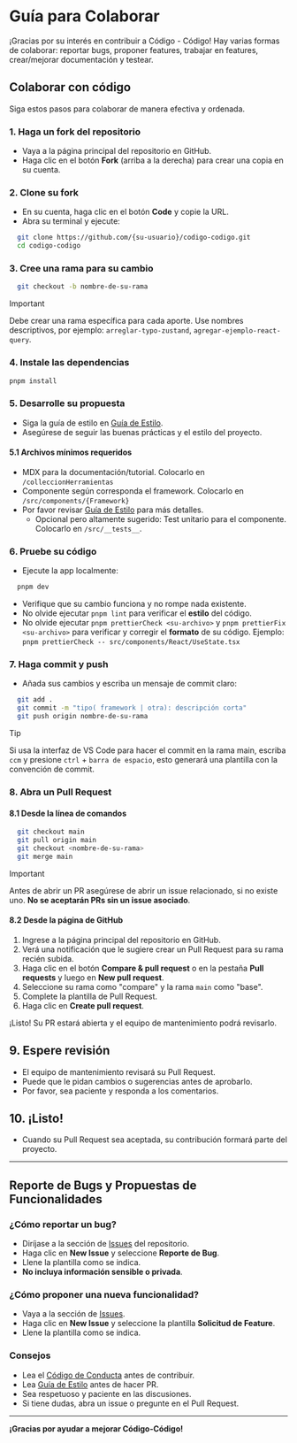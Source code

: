 # Guía para Colaborar

¡Gracias por su interés en contribuir a Código - Código! Hay varias formas de colaborar: reportar bugs, proponer features, trabajar en features, crear/mejorar documentación y testear.

## Colaborar con código

Siga estos pasos para colaborar de manera efectiva y ordenada.

### 1. Haga un fork del repositorio

- Vaya a la página principal del repositorio en GitHub.
- Haga clic en el botón **Fork** (arriba a la derecha) para crear una copia en su cuenta.

### 2. Clone su fork

- En su cuenta, haga clic en el botón **Code** y copie la URL.
- Abra su terminal y ejecute:

```bash
  git clone https://github.com/{su-usuario}/codigo-codigo.git
  cd codigo-codigo
```

### 3. Cree una rama para su cambio

```bash
  git checkout -b nombre-de-su-rama
```

> [!IMPORTANT]
> Debe crear una rama específica para cada aporte. Use nombres descriptivos, por ejemplo: `arreglar-typo-zustand`, `agregar-ejemplo-react-query`.

### 4. Instale las dependencias

```bash
pnpm install
```

### 5. Desarrolle su propuesta

- Siga la guía de estilo en [Guía de Estilo](STYLE_GUIDE.md).
- Asegúrese de seguir las buenas prácticas y el estilo del proyecto.

#### 5.1 Archivos mínimos requeridos
- MDX para la documentación/tutorial. Colocarlo en `/colleccionHerramientas`
- Componente según corresponda el framework. Colocarlo en `/src/components/{Framework}`
- Por favor revisar [Guía de Estilo](STYLE_GUIDE.md) para más detalles.
  - Opcional pero altamente sugerido: Test unitario para el componente. Colocarlo en `/src/__tests__`.

### 6. Pruebe su código

- Ejecute la app localmente:

```bash
  pnpm dev
```

- Verifique que su cambio funciona y no rompe nada existente.
- No olvide ejecutar `pnpm lint` para verificar el **estilo** del código.
- No olvide ejecutar `pnpm prettierCheck <su-archivo>` y `pnpm prettierFix <su-archivo>` para verificar y corregir el **formato** de su código. Ejemplo: `pnpm prettierCheck -- src/components/React/UseState.tsx`

### 7. Haga commit y push

- Añada sus cambios y escriba un mensaje de commit claro:

```bash
  git add .
  git commit -m "tipo( framework | otra): descripción corta"
  git push origin nombre-de-su-rama
```

> [!TIP]
> Si usa la interfaz de VS Code para hacer el commit en la rama main, escriba `ccm` y presione `ctrl` + `barra de espacio`, esto generará una plantilla con la convención de commit.

### 8. Abra un Pull Request

#### 8.1 Desde la línea de comandos

```bash
  git checkout main
  git pull origin main
  git checkout <nombre-de-su-rama>
  git merge main
```

> [!IMPORTANT]
> Antes de abrir un PR asegúrese de abrir un issue relacionado, si no existe uno. **No se aceptarán PRs sin un issue asociado**.

#### 8.2 Desde la página de GitHub

1. Ingrese a la página principal del repositorio en GitHub.
2. Verá una notificación que le sugiere crear un Pull Request para su rama recién subida.
3. Haga clic en el botón **Compare & pull request** o en la pestaña **Pull requests** y luego en **New pull request**.
4. Seleccione su rama como "compare" y la rama `main` como "base".
5. Complete la plantilla de Pull Request.
6. Haga clic en **Create pull request**.

¡Listo! Su PR estará abierta y el equipo de mantenimiento podrá revisarlo.

## 9. Espere revisión

- El equipo de mantenimiento revisará su Pull Request.
- Puede que le pidan cambios o sugerencias antes de aprobarlo.
- Por favor, sea paciente y responda a los comentarios.

## 10. ¡Listo!

- Cuando su Pull Request sea aceptada, su contribución formará parte del proyecto.

---

## Reporte de Bugs y Propuestas de Funcionalidades

### ¿Cómo reportar un bug?

- Diríjase a la sección de [Issues](https://github.com/Ariel-GonzAguer/codigo-codigo/issues) del repositorio.
- Haga clic en **New Issue** y seleccione **Reporte de Bug**.
- Llene la plantilla como se indica.
- **No incluya información sensible o privada**.

### ¿Cómo proponer una nueva funcionalidad?

- Vaya a la sección de [Issues](https://github.com/Ariel-GonzAguer/codigo-codigo/issues).
- Haga clic en **New Issue** y seleccione la plantilla **Solicitud de Feature**.
- Llene la plantilla como se indica.

### Consejos

- Lea el [Código de Conducta](CODE_OF_CONDUCT.md) antes de contribuir.
- Lea [Guía de Estilo](STYLE_GUIDE.md) antes de hacer PR.
- Sea respetuoso y paciente en las discusiones.
- Si tiene dudas, abra un issue o pregunte en el Pull Request.

---

**¡Gracias por ayudar a mejorar Código-Código!**
